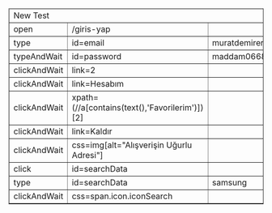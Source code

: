 <?xml version="1.0" encoding="UTF-8"?>
<!DOCTYPE html PUBLIC "-//W3C//DTD XHTML 1.0 Strict//EN" "http://www.w3.org/TR/xhtml1/DTD/xhtml1-strict.dtd">
<html xmlns="http://www.w3.org/1999/xhtml" xml:lang="en" lang="en">
<head profile="http://selenium-ide.openqa.org/profiles/test-case">
<meta http-equiv="Content-Type" content="text/html; charset=UTF-8" />
<link rel="selenium.base" href="https://www.n11.com/" />
<title>New Test</title>
</head>
<body>
<table cellpadding="1" cellspacing="1" border="1">
<thead>
<tr><td rowspan="1" colspan="3">New Test</td></tr>
</thead><tbody>
<tr>
	<td>open</td>
	<td>/giris-yap</td>
	<td></td>
</tr>
<tr>
	<td>type</td>
	<td>id=email</td>
	<td>muratdemirer0668@gmail.com</td>
</tr>
<tr>
	<td>typeAndWait</td>
	<td>id=password</td>
	<td>maddam0668</td>
</tr>
<tr>
	<td>clickAndWait</td>
	<td>link=2</td>
	<td></td>
</tr>
<tr>
	<td>clickAndWait</td>
	<td>link=Hesabım</td>
	<td></td>
</tr>
<tr>
	<td>clickAndWait</td>
	<td>xpath=(//a[contains(text(),'Favorilerim')])[2]</td>
	<td></td>
</tr>
<tr>
	<td>clickAndWait</td>
	<td>link=Kaldır</td>
	<td></td>
</tr>
<tr>
	<td>clickAndWait</td>
	<td>css=img[alt=&quot;Alışverişin Uğurlu Adresi&quot;]</td>
	<td></td>
</tr>
<tr>
	<td>click</td>
	<td>id=searchData</td>
	<td></td>
</tr>
<tr>
	<td>type</td>
	<td>id=searchData</td>
	<td>samsung</td>
</tr>
<tr>
	<td>clickAndWait</td>
	<td>css=span.icon.iconSearch</td>
	<td></td>
</tr>

</tbody></table>
</body>
</html>
